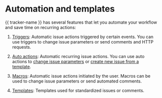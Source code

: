 # Automation and templates

{{ tracker-name }} has several features that let you automate your workflow and save time on recurring actions:

1. [Triggers](user/trigger.md): Automatic issue actions triggered by certain events. You can use triggers to change issue parameters or send comments and HTTP requests.

1. [Auto actions](user/autoactions.md): Automatic recurring issue actions. You can use auto actions to [change issue parameters](user/create-autoaction.md) or [create new issue from a template](user/ticket-schedule.md).

1. [Macros](manager/create-macroses.md): Automatic issue actions initiated by the user. Macros can be used to change issue parameters or send automated comments.

1. [Templates](user/ticket-template.md): Templates used for standardized issues or comments.


